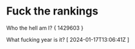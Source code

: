 # Fuck the rankings

Who the hell am I?
{ 1429603 }

What fucking year is it?
[ 2024-01-17T13:06:41Z ]
